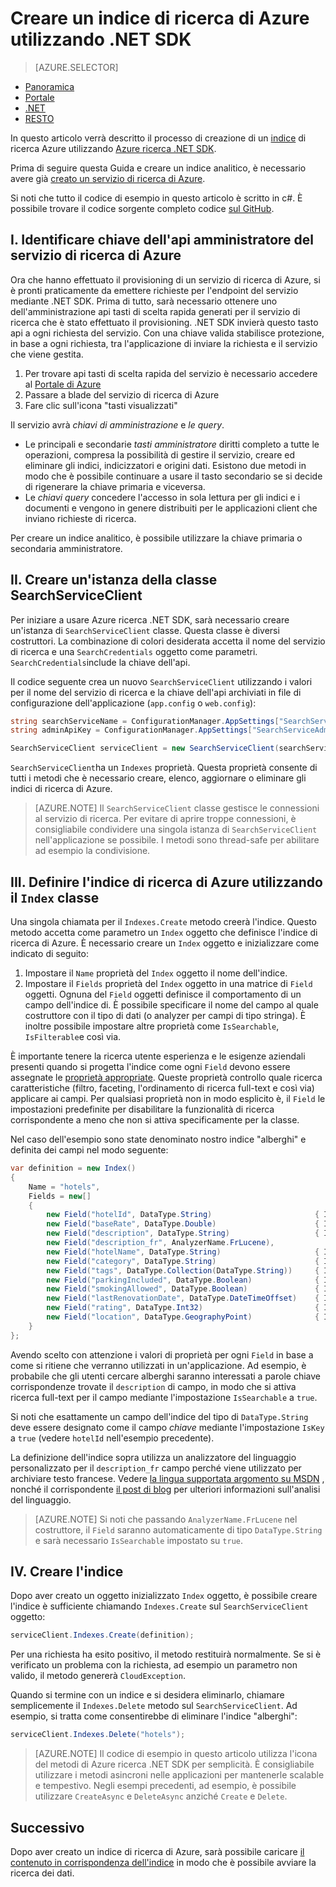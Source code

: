 <properties
    pageTitle="Creare un indice di ricerca di Azure utilizzando .NET SDK | Microsoft Azure | Servizio di ricerca cloud ospitato"
    description="Creare un indice nel codice utilizzando Azure ricerca .NET SDK."
    services="search"
    documentationCenter=""
    authors="brjohnstmsft"
    manager="jhubbard"
    editor=""
    tags="azure-portal"/>

<tags
    ms.service="search"
    ms.devlang="dotnet"
    ms.workload="search"
    ms.topic="get-started-article"
    ms.tgt_pltfrm="na"
    ms.date="08/29/2016"
    ms.author="brjohnst"/>

# <a name="create-an-azure-search-index-using-the-net-sdk"></a>Creare un indice di ricerca di Azure utilizzando .NET SDK
> [AZURE.SELECTOR]
- [Panoramica](search-what-is-an-index.md)
- [Portale](search-create-index-portal.md)
- [.NET](search-create-index-dotnet.md)
- [RESTO](search-create-index-rest-api.md)


In questo articolo verrà descritto il processo di creazione di un [indice](https://msdn.microsoft.com/library/azure/dn798941.aspx) di ricerca Azure utilizzando [Azure ricerca .NET SDK](https://msdn.microsoft.com/library/azure/dn951165.aspx).

Prima di seguire questa Guida e creare un indice analitico, è necessario avere già [creato un servizio di ricerca di Azure](search-create-service-portal.md).

Si noti che tutto il codice di esempio in questo articolo è scritto in c#. È possibile trovare il codice sorgente completo codice [sul GitHub](http://aka.ms/search-dotnet-howto).

## <a name="i-identify-your-azure-search-services-admin-api-key"></a>I. Identificare chiave dell'api amministratore del servizio di ricerca di Azure
Ora che hanno effettuato il provisioning di un servizio di ricerca di Azure, si è pronti praticamente da emettere richieste per l'endpoint del servizio mediante .NET SDK. Prima di tutto, sarà necessario ottenere uno dell'amministrazione api tasti di scelta rapida generati per il servizio di ricerca che è stato effettuato il provisioning. .NET SDK invierà questo tasto api a ogni richiesta del servizio. Con una chiave valida stabilisce protezione, in base a ogni richiesta, tra l'applicazione di inviare la richiesta e il servizio che viene gestita.

1. Per trovare api tasti di scelta rapida del servizio è necessario accedere al [Portale di Azure](https://portal.azure.com/)
2. Passare a blade del servizio di ricerca di Azure
3. Fare clic sull'icona "tasti visualizzati"

Il servizio avrà *chiavi di amministrazione* e *le query*.

  - Le principali e secondarie *tasti amministratore* diritti completo a tutte le operazioni, compresa la possibilità di gestire il servizio, creare ed eliminare gli indici, indicizzatori e origini dati. Esistono due metodi in modo che è possibile continuare a usare il tasto secondario se si decide di rigenerare la chiave primaria e viceversa.
  - Le *chiavi query* concedere l'accesso in sola lettura per gli indici e i documenti e vengono in genere distribuiti per le applicazioni client che inviano richieste di ricerca.

Per creare un indice analitico, è possibile utilizzare la chiave primaria o secondaria amministratore.

<a name="CreateSearchServiceClient"></a>
## <a name="ii-create-an-instance-of-the-searchserviceclient-class"></a>II. Creare un'istanza della classe SearchServiceClient
Per iniziare a usare Azure ricerca .NET SDK, sarà necessario creare un'istanza di `SearchServiceClient` classe. Questa classe è diversi costruttori. La combinazione di colori desiderata accetta il nome del servizio di ricerca e una `SearchCredentials` oggetto come parametri. `SearchCredentials`include la chiave dell'api.

Il codice seguente crea un nuovo `SearchServiceClient` utilizzando i valori per il nome del servizio di ricerca e la chiave dell'api archiviati in file di configurazione dell'applicazione (`app.config` o `web.config`):

```csharp
string searchServiceName = ConfigurationManager.AppSettings["SearchServiceName"];
string adminApiKey = ConfigurationManager.AppSettings["SearchServiceAdminApiKey"];

SearchServiceClient serviceClient = new SearchServiceClient(searchServiceName, new SearchCredentials(adminApiKey));
```

`SearchServiceClient`ha un `Indexes` proprietà. Questa proprietà consente di tutti i metodi che è necessario creare, elenco, aggiornare o eliminare gli indici di ricerca di Azure.

> [AZURE.NOTE] Il `SearchServiceClient` classe gestisce le connessioni al servizio di ricerca. Per evitare di aprire troppe connessioni, è consigliabile condividere una singola istanza di `SearchServiceClient` nell'applicazione se possibile. I metodi sono thread-safe per abilitare ad esempio la condivisione.

<a name="DefineIndex"></a>
## <a name="iii-define-your-azure-search-index-using-the-index-class"></a>III. Definire l'indice di ricerca di Azure utilizzando il `Index` classe
Una singola chiamata per il `Indexes.Create` metodo creerà l'indice. Questo metodo accetta come parametro un `Index` oggetto che definisce l'indice di ricerca di Azure. È necessario creare un `Index` oggetto e inizializzare come indicato di seguito:

1. Impostare il `Name` proprietà del `Index` oggetto il nome dell'indice.
2. Impostare il `Fields` proprietà del `Index` oggetto in una matrice di `Field` oggetti. Ognuna del `Field` oggetti definisce il comportamento di un campo dell'indice di. È possibile specificare il nome del campo al quale costruttore con il tipo di dati (o analyzer per campi di tipo stringa). È inoltre possibile impostare altre proprietà come `IsSearchable`, `IsFilterable`e così via.

È importante tenere la ricerca utente esperienza e le esigenze aziendali presenti quando si progetta l'indice come ogni `Field` devono essere assegnate le [proprietà appropriate](https://msdn.microsoft.com/library/azure/dn798941.aspx). Queste proprietà controllo quale ricerca caratteristiche (filtro, faceting, l'ordinamento di ricerca full-text e così via) applicare ai campi. Per qualsiasi proprietà non in modo esplicito è, il `Field` le impostazioni predefinite per disabilitare la funzionalità di ricerca corrispondente a meno che non si attiva specificamente per la classe.

Nel caso dell'esempio sono state denominato nostro indice "alberghi" e definita dei campi nel modo seguente:

```csharp
var definition = new Index()
{
    Name = "hotels",
    Fields = new[]
    {
        new Field("hotelId", DataType.String)                       { IsKey = true, IsFilterable = true },
        new Field("baseRate", DataType.Double)                      { IsFilterable = true, IsSortable = true, IsFacetable = true },
        new Field("description", DataType.String)                   { IsSearchable = true },
        new Field("description_fr", AnalyzerName.FrLucene),
        new Field("hotelName", DataType.String)                     { IsSearchable = true, IsFilterable = true, IsSortable = true },
        new Field("category", DataType.String)                      { IsSearchable = true, IsFilterable = true, IsSortable = true, IsFacetable = true },
        new Field("tags", DataType.Collection(DataType.String))     { IsSearchable = true, IsFilterable = true, IsFacetable = true },
        new Field("parkingIncluded", DataType.Boolean)              { IsFilterable = true, IsFacetable = true },
        new Field("smokingAllowed", DataType.Boolean)               { IsFilterable = true, IsFacetable = true },
        new Field("lastRenovationDate", DataType.DateTimeOffset)    { IsFilterable = true, IsSortable = true, IsFacetable = true },
        new Field("rating", DataType.Int32)                         { IsFilterable = true, IsSortable = true, IsFacetable = true },
        new Field("location", DataType.GeographyPoint)              { IsFilterable = true, IsSortable = true }
    }
};
```

Avendo scelto con attenzione i valori di proprietà per ogni `Field` in base a come si ritiene che verranno utilizzati in un'applicazione. Ad esempio, è probabile che gli utenti cercare alberghi saranno interessati a parole chiave corrispondenze trovate il `description` di campo, in modo che si attiva ricerca full-text per il campo mediante l'impostazione `IsSearchable` a `true`.

Si noti che esattamente un campo dell'indice del tipo di `DataType.String` deve essere designato come il campo _chiave_ mediante l'impostazione `IsKey` a `true` (vedere `hotelId` nell'esempio precedente).

La definizione dell'indice sopra utilizza un analizzatore del linguaggio personalizzato per il `description_fr` campo perché viene utilizzato per archiviare testo francese. Vedere [la lingua supportata argomento su MSDN](https://msdn.microsoft.com/library/azure/dn879793.aspx) , nonché il corrispondente [il post di blog](https://azure.microsoft.com/blog/language-support-in-azure-search/) per ulteriori informazioni sull'analisi del linguaggio.

> [AZURE.NOTE]  Si noti che passando `AnalyzerName.FrLucene` nel costruttore, il `Field` saranno automaticamente di tipo `DataType.String` e sarà necessario `IsSearchable` impostato su `true`.

## <a name="iv-create-the-index"></a>IV. Creare l'indice
Dopo aver creato un oggetto inizializzato `Index` oggetto, è possibile creare l'indice è sufficiente chiamando `Indexes.Create` sul `SearchServiceClient` oggetto:

```csharp
serviceClient.Indexes.Create(definition);
```

Per una richiesta ha esito positivo, il metodo restituirà normalmente. Se si è verificato un problema con la richiesta, ad esempio un parametro non valido, il metodo genererà `CloudException`.

Quando si termine con un indice e si desidera eliminarlo, chiamare semplicemente il `Indexes.Delete` metodo sul `SearchServiceClient`. Ad esempio, si tratta come consentirebbe di eliminare l'indice "alberghi":

```csharp
serviceClient.Indexes.Delete("hotels");
```

> [AZURE.NOTE] Il codice di esempio in questo articolo utilizza l'icona del metodi di Azure ricerca .NET SDK per semplicità. È consigliabile utilizzare i metodi asincroni nelle applicazioni per mantenerle scalable e tempestivo. Negli esempi precedenti, ad esempio, è possibile utilizzare `CreateAsync` e `DeleteAsync` anziché `Create` e `Delete`.

## <a name="next"></a>Successivo
Dopo aver creato un indice di ricerca di Azure, sarà possibile caricare [il contenuto in corrispondenza dell'indice](search-what-is-data-import.md) in modo che è possibile avviare la ricerca dei dati.
